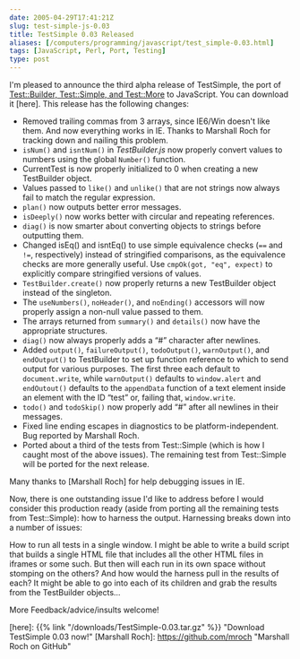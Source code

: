 ```yaml
--- 
date: 2005-04-29T17:41:21Z
slug: test-simple-js-0.03
title: TestSimple 0.03 Released
aliases: [/computers/programming/javascript/test_simple-0.03.html]
tags: [JavaScript, Perl, Port, Testing]
type: post
---
```


I'm pleased to announce the third alpha release of TestSimple, the port of
[Test::Builder, Test::Simple, and Test::More] to JavaScript. You can download it
[here]. This release has the following changes:

-   Removed trailing commas from 3 arrays, since IE6/Win doesn't like them. And
    now everything works in IE. Thanks to Marshall Roch for tracking down and
    nailing this problem.
-   `isNum()` and `isntNum()` in *TestBuilder.js* now properly convert values to
    numbers using the global `Number()` function.
-   CurrentTest is now properly initialized to 0 when creating a new TestBuilder
    object.
-   Values passed to `like()` and `unlike()` that are not strings now always
    fail to match the regular expression.
-   `plan()` now outputs better error messages.
-   `isDeeply()` now works better with circular and repeating references.
-   `diag()` is now smarter about converting objects to strings before
    outputting them.
-   Changed isEq() and isntEq() to use simple equivalence checks (`==` and `!=`,
    respectively) instead of stringified comparisons, as the equivalence checks
    are more generally useful. Use `cmpOk(got, "eq", expect)` to explicitly
    compare stringified versions of values.
-   `TestBuilder.create()` now properly returns a new TestBuilder object instead
    of the singleton.
-   The `useNumbers()`, `noHeader()`, and `noEnding()` accessors will now
    properly assign a non-null value passed to them.
-   The arrays returned from `summary()` and `details()` now have the
    appropriate structures.
-   `diag()` now always properly adds a “\#” character after newlines.
-   Added `output()`, `failureOutput()`, `todoOutput()`, `warnOutput()`, and
    `endOutput()` to TestBuilder to set up function reference to which to send
    output for various purposes. The first three each default to
    `document.write`, while `warnOutput()` defaults to `window.alert` and
    `endOutout()` defaults to the `appendData` function of a text element inside
    an element with the ID “test” or, failing that, `window.write`.
-   `todo()` and `todoSkip()` now properly add “\#” after all newlines in their
    messages.
-   Fixed line ending escapes in diagnostics to be platform-independent. Bug
    reported by Marshall Roch.
-   Ported about a third of the tests from Test::Simple (which is how I caught
    most of the above issues). The remaining test from Test::Simple will be
    ported for the next release.

Many thanks to [Marshall Roch] for help debugging issues in IE.

Now, there is one outstanding issue I'd like to address before I would consider
this production ready (aside from porting all the remaining tests from
Test::Simple): how to harness the output. Harnessing breaks down into a number
of issues:

How to run all tests in a single window. I might be able to write a build script
that builds a single HTML file that includes all the other HTML files in iframes
or some such. But then will each run in its own space without stomping on the
others? And how would the harness pull in the results of each? It might be able
to go into each of its children and grab the results from the TestBuilder
objects…

More Feedback/advice/insults welcome!

  [Test::Builder, Test::Simple, and Test::More]: https://metacpan.org/dist/Test-Simple/
    "Test::Simple and friends on CPAN"
  [here]: {{% link "/downloads/TestSimple-0.03.tar.gz" %}}
    "Download TestSimple 0.03 now!"
  [Marshall Roch]: https://github.com/mroch "Marshall Roch on GitHub"
